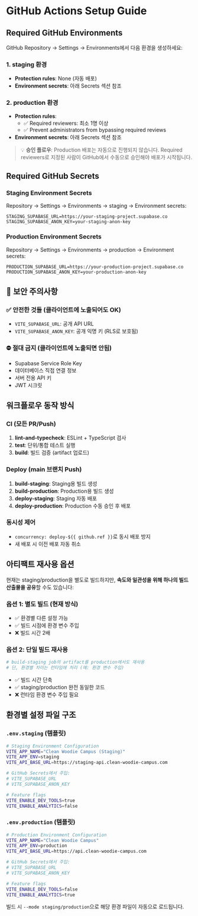 # GitHub Actions Setup Guide

## Required GitHub Environments

GitHub Repository → Settings → Environments에서 다음 환경을 생성하세요:

### 1. staging 환경
- **Protection rules**: None (자동 배포)
- **Environment secrets**: 아래 Secrets 섹션 참조

### 2. production 환경  
- **Protection rules**: 
  - ✅ Required reviewers: 최소 1명 이상
  - ✅ Prevent administrators from bypassing required reviews
- **Environment secrets**: 아래 Secrets 섹션 참조

> 💡 **승인 플로우**: Production 배포는 자동으로 진행되지 않습니다. Required reviewers로 지정된 사람이 GitHub에서 수동으로 승인해야 배포가 시작됩니다.

## Required GitHub Secrets

### Staging Environment Secrets
Repository → Settings → Environments → staging → Environment secrets:

```
STAGING_SUPABASE_URL=https://your-staging-project.supabase.co
STAGING_SUPABASE_ANON_KEY=your-staging-anon-key
```

### Production Environment Secrets  
Repository → Settings → Environments → production → Environment secrets:

```
PRODUCTION_SUPABASE_URL=https://your-production-project.supabase.co
PRODUCTION_SUPABASE_ANON_KEY=your-production-anon-key
```

## 🚨 보안 주의사항

### ✅ 안전한 것들 (클라이언트에 노출되어도 OK)
- `VITE_SUPABASE_URL`: 공개 API URL
- `VITE_SUPABASE_ANON_KEY`: 공개 익명 키 (RLS로 보호됨)

### ⛔ 절대 금지 (클라이언트에 노출되면 안됨)
- Supabase Service Role Key
- 데이터베이스 직접 연결 정보
- 서버 전용 API 키
- JWT 시크릿

## 워크플로우 동작 방식

### CI (모든 PR/Push)
1. **lint-and-typecheck**: ESLint + TypeScript 검사
2. **test**: 단위/통합 테스트 실행  
3. **build**: 빌드 검증 (artifact 업로드)

### Deploy (main 브랜치 Push)
1. **build-staging**: Staging용 빌드 생성
2. **build-production**: Production용 빌드 생성  
3. **deploy-staging**: Staging 자동 배포
4. **deploy-production**: Production 수동 승인 후 배포

### 동시성 제어
- `concurrency: deploy-${{ github.ref }}`로 동시 배포 방지
- 새 배포 시 이전 배포 자동 취소

## 아티팩트 재사용 옵션

현재는 staging/production을 별도로 빌드하지만, **속도와 일관성을 위해 하나의 빌드 산출물을 공유**할 수도 있습니다:

### 옵션 1: 별도 빌드 (현재 방식)
- ✅ 환경별 다른 설정 가능
- ✅ 빌드 시점에 환경 변수 주입
- ❌ 빌드 시간 2배

### 옵션 2: 단일 빌드 재사용
```yaml
# build-staging job의 artifact를 production에서도 재사용
# 단, 환경별 차이는 런타임에 처리 (예: 환경 변수 주입)
```
- ✅ 빌드 시간 단축
- ✅ staging/production 완전 동일한 코드
- ❌ 런타임 환경 변수 주입 필요

## 환경별 설정 파일 구조

### `.env.staging` (템플릿)
```bash
# Staging Environment Configuration
VITE_APP_NAME="Clean Woodie Campus (Staging)"
VITE_APP_ENV=staging
VITE_API_BASE_URL=https://staging-api.clean-woodie-campus.com

# GitHub Secrets에서 주입:
# VITE_SUPABASE_URL
# VITE_SUPABASE_ANON_KEY

# Feature flags
VITE_ENABLE_DEV_TOOLS=true
VITE_ENABLE_ANALYTICS=false
```

### `.env.production` (템플릿)
```bash
# Production Environment Configuration  
VITE_APP_NAME="Clean Woodie Campus"
VITE_APP_ENV=production
VITE_API_BASE_URL=https://api.clean-woodie-campus.com

# GitHub Secrets에서 주입:
# VITE_SUPABASE_URL  
# VITE_SUPABASE_ANON_KEY

# Feature flags
VITE_ENABLE_DEV_TOOLS=false
VITE_ENABLE_ANALYTICS=true
```

빌드 시 `--mode staging/production`으로 해당 환경 파일이 자동으로 로드됩니다.